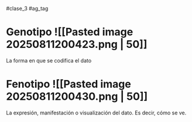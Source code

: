 #clase_3 #ag_tag 
# Genotipo ![[Pasted image 20250811200423.png | 50]]
La forma en que se codifica el dato
# Fenotipo ![[Pasted image 20250811200430.png | 50]]
La expresión, manifestación o visualización del dato.
Es decir, cómo se ve.

